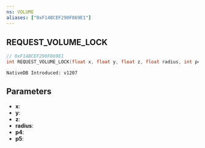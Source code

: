 ```yaml
---
ns: VOLUME
aliases: ["0xF14BCEF290F869E1"]
---
```

## REQUEST_VOLUME_LOCK

```c
// 0xF14BCEF290F869E1
int REQUEST_VOLUME_LOCK(float x, float y, float z, float radius, int p4, int p5);
```

```
NativeDB Introduced: v1207
```

## Parameters
* **x**:
* **y**:
* **z**:
* **radius**:
* **p4**:
* **p5**:
